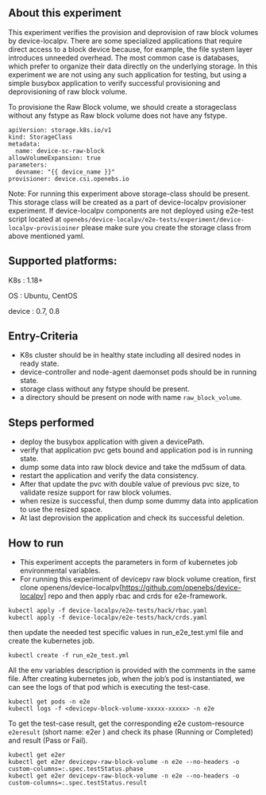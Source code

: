 ## About this experiment

This experiment verifies the provision and deprovision of raw block volumes by device-localpv. There are some specialized applications that require direct access to a block device because, for example, the file system layer introduces unneeded overhead. The most common case is databases, which prefer to organize their data directly on the underlying storage. In this experiment we are not using any such application for testing, but using a simple busybox application to verify successful provisioning and deprovisioning of raw block volume.

To provisione the Raw Block volume, we should create a storageclass without any fstype as Raw block volume does not have any fstype.

```
apiVersion: storage.k8s.io/v1
kind: StorageClass
metadata:
  name: device-sc-raw-block
allowVolumeExpansion: true
parameters:
  devname: "{{ device_name }}"
provisioner: device.csi.openebs.io
```    
Note: For running this experiment above storage-class should be present. This storage class will be created as a part of device-localpv provisioner experiment. If device-localpv components are not deployed using e2e-test script located at `openebs/device-localpv/e2e-tests/experiment/device-localpv-provisioiner` please make sure you create the storage class from above mentioned yaml.

## Supported platforms:

K8s : 1.18+

OS : Ubuntu, CentOS

device : 0.7, 0.8

## Entry-Criteria

- K8s cluster should be in healthy state including all desired nodes in ready state.
- device-controller and node-agent daemonset pods should be in running state.
- storage class without any fstype should be present.
- a directory should be present on node with name `raw_block_volume`.

## Steps performed

- deploy the busybox application with given a devicePath.
- verify that application pvc gets bound and application pod is in running state.
- dump some data into raw block device and take the md5sum of data.
- restart the application and verify the data consistency.
- After that update the pvc with double value of previous pvc size, to validate resize support for raw block volumes.
- when resize is successful, then dump some dummy data into application to use the resized space.
- At last deprovision the application and check its successful deletion.

## How to run

- This experiment accepts the parameters in form of kubernetes job environmental variables.
- For running this experiment of devicepv raw block volume creation, first clone openens/device-localpv[https://github.com/openebs/device-localpv] repo and then apply rbac and crds for e2e-framework.
```
kubectl apply -f device-localpv/e2e-tests/hack/rbac.yaml
kubectl apply -f device-localpv/e2e-tests/hack/crds.yaml
```
then update the needed test specific values in run_e2e_test.yml file and create the kubernetes job.
```
kubectl create -f run_e2e_test.yml
```
All the env variables description is provided with the comments in the same file.
After creating kubernetes job, when the job’s pod is instantiated, we can see the logs of that pod which is executing the test-case.

```
kubectl get pods -n e2e
kubectl logs -f <devicepv-block-volume-xxxxx-xxxxx> -n e2e
```
To get the test-case result, get the corresponding e2e custom-resource `e2eresult` (short name: e2er ) and check its phase (Running or Completed) and result (Pass or Fail).

```
kubectl get e2er
kubectl get e2er devicepv-raw-block-volume -n e2e --no-headers -o custom-columns=:.spec.testStatus.phase
kubectl get e2er devicepv-raw-block-volume -n e2e --no-headers -o custom-columns=:.spec.testStatus.result
```